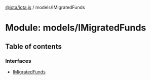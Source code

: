 [@iota/iota.js](../README.md) / models/IMigratedFunds

# Module: models/IMigratedFunds

## Table of contents

### Interfaces

- [IMigratedFunds](../interfaces/models_IMigratedFunds.IMigratedFunds.md)
